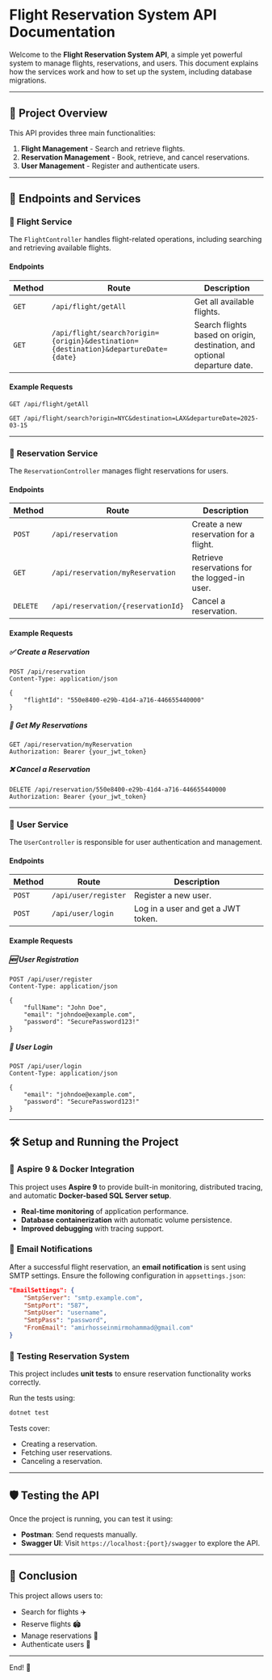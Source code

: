 # Flight Reservation System API Documentation

Welcome to the **Flight Reservation System API**, a simple yet powerful system to manage flights, reservations, and users. This document explains how the services work and how to set up the system, including database migrations.

---

## 📌 **Project Overview**
This API provides three main functionalities:

1. **Flight Management** - Search and retrieve flights.
2. **Reservation Management** - Book, retrieve, and cancel reservations.
3. **User Management** - Register and authenticate users.

---

## 🚀 **Endpoints and Services**

### 🔹 **Flight Service**
The `FlightController` handles flight-related operations, including searching and retrieving available flights.

#### **Endpoints**
| Method | Route            | Description |
|--------|-----------------|-------------|
| `GET`  | `/api/flight/getAll`  | Get all available flights. |
| `GET`  | `/api/flight/search?origin={origin}&destination={destination}&departureDate={date}` | Search flights based on origin, destination, and optional departure date. |

#### **Example Requests**
```http
GET /api/flight/getAll
```

```http
GET /api/flight/search?origin=NYC&destination=LAX&departureDate=2025-03-15
```

---

### 🔹 **Reservation Service**
The `ReservationController` manages flight reservations for users.

#### **Endpoints**
| Method | Route                | Description |
|--------|----------------------|-------------|
| `POST` | `/api/reservation`  | Create a new reservation for a flight. |
| `GET`  | `/api/reservation/myReservation` | Retrieve reservations for the logged-in user. |
| `DELETE` | `/api/reservation/{reservationId}` | Cancel a reservation. |

#### **Example Requests**
##### ✅ **Create a Reservation**
```http
POST /api/reservation
Content-Type: application/json

{
    "flightId": "550e8400-e29b-41d4-a716-446655440000"
}
```

##### 📌 **Get My Reservations**
```http
GET /api/reservation/myReservation
Authorization: Bearer {your_jwt_token}
```

##### ❌ **Cancel a Reservation**
```http
DELETE /api/reservation/550e8400-e29b-41d4-a716-446655440000
Authorization: Bearer {your_jwt_token}
```

---

### 🔹 **User Service**
The `UserController` is responsible for user authentication and management.

#### **Endpoints**
| Method | Route            | Description |
|--------|-----------------|-------------|
| `POST` | `/api/user/register` | Register a new user. |
| `POST` | `/api/user/login` | Log in a user and get a JWT token. |

#### **Example Requests**
##### 🆕 **User Registration**
```http
POST /api/user/register
Content-Type: application/json

{
    "fullName": "John Doe",
    "email": "johndoe@example.com",
    "password": "SecurePassword123!"
}
```

##### 🔑 **User Login**
```http
POST /api/user/login
Content-Type: application/json

{
    "email": "johndoe@example.com",
    "password": "SecurePassword123!"
}
```

---

## 🛠 **Setup and Running the Project**

### 🔹 **Aspire 9 & Docker Integration**
This project uses **Aspire 9** to provide built-in monitoring, distributed tracing, and automatic **Docker-based SQL Server setup**.

- **Real-time monitoring** of application performance.
- **Database containerization** with automatic volume persistence.
- **Improved debugging** with tracing support.

### 🔹 **Email Notifications**
After a successful flight reservation, an **email notification** is sent using SMTP settings. Ensure the following configuration in `appsettings.json`:

```json
"EmailSettings": {
    "SmtpServer": "smtp.example.com",
    "SmtpPort": "587",
    "SmtpUser": "username",
    "SmtpPass": "password",
    "FromEmail": "amirhosseinmirmohammad@gmail.com"
}
```

### 🔹 **Testing Reservation System**
This project includes **unit tests** to ensure reservation functionality works correctly.

Run the tests using:
```bash
dotnet test
```

Tests cover:
- Creating a reservation.
- Fetching user reservations.
- Canceling a reservation.

---

## 🛡 **Testing the API**
Once the project is running, you can test it using:
- **Postman**: Send requests manually.
- **Swagger UI**: Visit `https://localhost:{port}/swagger` to explore the API.

---

## 🎯 **Conclusion**
This project allows users to:
- Search for flights ✈️
- Reserve flights 🏟
- Manage reservations 📝
- Authenticate users 🔐

---

End! 🚀
